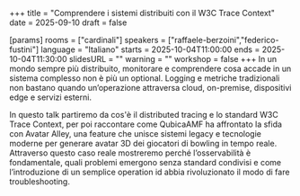 +++
title = "Comprendere i sistemi distribuiti con il W3C Trace Context"
date = 2025-09-10
draft = false

[params]
rooms = ["cardinali"]
speakers = ["raffaele-berzoini","federico-fustini"]
language = "Italiano"
starts = 2025-10-04T11:00:00
ends = 2025-10-04T11:30:00
slidesURL = ""
warning = ""
workshop = false
+++
In un mondo sempre più distribuito, monitorare e comprendere cosa accade in un sistema complesso non è più un optional. Logging e metriche tradizionali non bastano quando un’operazione attraversa cloud, on-premise, dispositivi edge e servizi esterni.
 
In questo talk partiremo da cos'è il distributed tracing e lo standard W3C Trace Context, per poi raccontare come QubicaAMF ha affrontato la sfida con Avatar Alley, una feature che unisce sistemi legacy e tecnologie moderne per generare avatar 3D dei giocatori di bowling in tempo reale. Attraverso questo caso reale mostreremo perché l’osservabilità è fondamentale, quali problemi emergono senza standard condivisi e come l’introduzione di un semplice operation id abbia rivoluzionato il modo di fare troubleshooting.